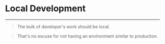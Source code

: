 # Local Development

---


> The bulk of developer's work should be local.

> That's no excuse for not having an environment similar to production.
